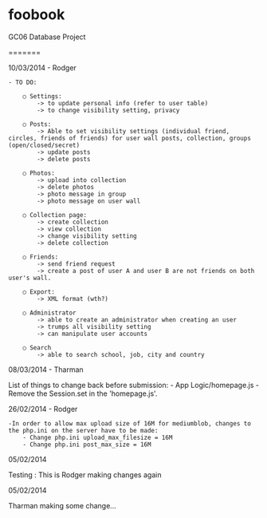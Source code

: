 foobook
=======

GC06 Database Project

=======

10/03/2014 - Rodger

	- TO DO:

		○ Settings:
			-> to update personal info (refer to user table)
			-> to change visibility setting, privacy

		○ Posts:
			-> Able to set visibility settings (individual friend, circles, friends of friends) for user wall posts, collection, groups (open/closed/secret)
			-> update posts
			-> delete posts

		○ Photos:
			-> upload into collection
			-> delete photos
			-> photo message in group
			-> photo message on user wall

		○ Collection page:
			-> create collection
			-> view collection
			-> change visibility setting
			-> delete collection

		○ Friends:
			-> send friend request
			-> create a post of user A and user B are not friends on both user's wall.

		○ Export:
			-> XML format (wth?)

		○ Administrator
			-> able to create an administrator when creating an user
			-> trumps all visibility setting
			-> can manipulate user accounts

		○ Search
			-> able to search school, job, city and country



08/03/2014 - Tharman

List of things to change back before submission:
	- App Logic/homepage.js
		- Remove the Session.set in the 'homepage.js'.

26/02/2014 - Rodger
	
	-In order to allow max upload size of 16M for mediumblob, changes to the php.ini on the server have to be made:
		- Change php.ini upload_max_filesize = 16M
		- Change php.ini post_max_size = 16M

05/02/2014

Testing : This is Rodger making changes again

05/02/2014

Tharman making some change...